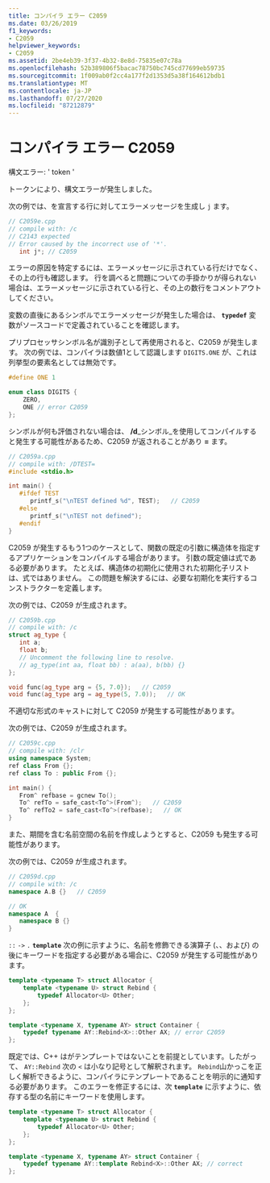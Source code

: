 ```yaml
---
title: コンパイラ エラー C2059
ms.date: 03/26/2019
f1_keywords:
- C2059
helpviewer_keywords:
- C2059
ms.assetid: 2be4eb39-3f37-4b32-8e8d-75835e07c78a
ms.openlocfilehash: 52b389806f5bacac78750bc745cd77699eb59735
ms.sourcegitcommit: 1f009ab0f2cc4a177f2d1353d5a38f164612bdb1
ms.translationtype: MT
ms.contentlocale: ja-JP
ms.lasthandoff: 07/27/2020
ms.locfileid: "87212879"
---
```

# <a name="compiler-error-c2059"></a>コンパイラ エラー C2059

構文エラー: ' token '

トークンにより、構文エラーが発生しました。

次の例では、を宣言する行に対してエラーメッセージを生成し `j` ます。

```cpp
// C2059e.cpp
// compile with: /c
// C2143 expected
// Error caused by the incorrect use of '*'.
   int j*; // C2059
```

エラーの原因を特定するには、エラーメッセージに示されている行だけでなく、その上の行も確認します。 行を調べると問題についての手掛かりが得られない場合は、エラーメッセージに示されている行と、その上の数行をコメントアウトしてください。

変数の直後にあるシンボルでエラーメッセージが発生した場合は、 **`typedef`** 変数がソースコードで定義されていることを確認します。

プリプロセッサシンボル名が識別子として再使用されると、C2059 が発生します。 次の例では、コンパイラは数値1として認識します `DIGITS.ONE` が、これは列挙型の要素名としては無効です。

```cpp
#define ONE 1

enum class DIGITS {
    ZERO,
    ONE // error C2059
};
```

シンボルが何も評価されない場合は、 **/d**_シンボル_を使用してコンパイルすると発生する可能性があるため、C2059 が返されることがあり **=** ます。

```cpp
// C2059a.cpp
// compile with: /DTEST=
#include <stdio.h>

int main() {
   #ifdef TEST
      printf_s("\nTEST defined %d", TEST);   // C2059
   #else
      printf_s("\nTEST not defined");
   #endif
}
```

C2059 が発生するもう1つのケースとして、関数の既定の引数に構造体を指定するアプリケーションをコンパイルする場合があります。 引数の既定値は式である必要があります。 たとえば、構造体の初期化に使用された初期化子リストは、式ではありません。  この問題を解決するには、必要な初期化を実行するコンストラクターを定義します。

次の例では、C2059 が生成されます。

```cpp
// C2059b.cpp
// compile with: /c
struct ag_type {
   int a;
   float b;
   // Uncomment the following line to resolve.
   // ag_type(int aa, float bb) : a(aa), b(bb) {}
};

void func(ag_type arg = {5, 7.0});   // C2059
void func(ag_type arg = ag_type(5, 7.0));   // OK
```

不適切な形式のキャストに対して C2059 が発生する可能性があります。

次の例では、C2059 が生成されます。

```cpp
// C2059c.cpp
// compile with: /clr
using namespace System;
ref class From {};
ref class To : public From {};

int main() {
   From^ refbase = gcnew To();
   To^ refTo = safe_cast<To^>(From^);   // C2059
   To^ refTo2 = safe_cast<To^>(refbase);   // OK
}
```

また、期間を含む名前空間の名前を作成しようとすると、C2059 も発生する可能性があります。

次の例では、C2059 が生成されます。

```cpp
// C2059d.cpp
// compile with: /c
namespace A.B {}   // C2059

// OK
namespace A  {
   namespace B {}
}
```

`::` `->` `.` **`template`** 次の例に示すように、名前を修飾できる演算子 (、、および) の後にキーワードを指定する必要がある場合に、C2059 が発生する可能性があります。

```cpp
template <typename T> struct Allocator {
    template <typename U> struct Rebind {
        typedef Allocator<U> Other;
    };
};

template <typename X, typename AY> struct Container {
    typedef typename AY::Rebind<X>::Other AX; // error C2059
};
```

既定では、C++ はがテンプレートではないことを前提としています。したがって、 `AY::Rebind` 次の `<` は小なり記号として解釈されます。  `Rebind`山かっこを正しく解析できるように、コンパイラにテンプレートであることを明示的に通知する必要があります。 このエラーを修正するには、次 **`template`** に示すように、依存する型の名前にキーワードを使用します。

```cpp
template <typename T> struct Allocator {
    template <typename U> struct Rebind {
        typedef Allocator<U> Other;
    };
};

template <typename X, typename AY> struct Container {
    typedef typename AY::template Rebind<X>::Other AX; // correct
};
```
